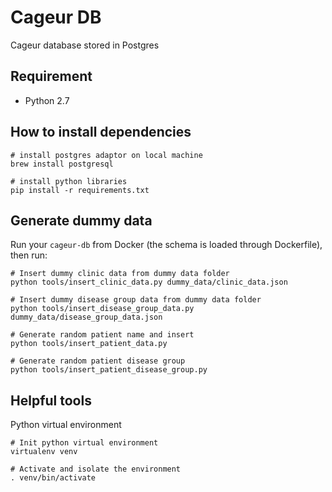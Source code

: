 # Cageur DB
Cageur database stored in Postgres

## Requirement
* Python 2.7

## How to install dependencies
```
# install postgres adaptor on local machine
brew install postgresql

# install python libraries
pip install -r requirements.txt
```

## Generate dummy data
Run your `cageur-db` from Docker (the schema is loaded through Dockerfile), then run:
```
# Insert dummy clinic data from dummy data folder
python tools/insert_clinic_data.py dummy_data/clinic_data.json

# Insert dummy disease group data from dummy data folder
python tools/insert_disease_group_data.py dummy_data/disease_group_data.json

# Generate random patient name and insert
python tools/insert_patient_data.py

# Generate random patient disease group
python tools/insert_patient_disease_group.py
```

## Helpful tools
Python virtual environment
```
# Init python virtual environment
virtualenv venv

# Activate and isolate the environment
. venv/bin/activate
```
